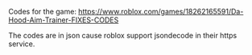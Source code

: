 Codes for the game:
https://www.roblox.com/games/18262165591/Da-Hood-Aim-Trainer-FIXES-CODES

The codes are in json cause roblox support jsondecode in their https service.
